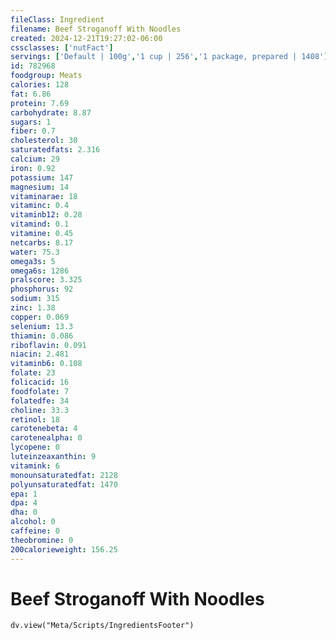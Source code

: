 ```yaml
---
fileClass: Ingredient
filename: Beef Stroganoff With Noodles
created: 2024-12-21T19:27:02-06:00
cssclasses: ['nutFact']
servings: ['Default | 100g','1 cup | 256','1 package, prepared | 1408']
id: 782968
foodgroup: Meats
calories: 128
fat: 6.86
protein: 7.69
carbohydrate: 8.87
sugars: 1
fiber: 0.7
cholesterol: 30
saturatedfats: 2.316
calcium: 29
iron: 0.92
potassium: 147
magnesium: 14
vitaminarae: 18
vitaminc: 0.4
vitaminb12: 0.28
vitamind: 0.1
vitamine: 0.45
netcarbs: 8.17
water: 75.3
omega3s: 5
omega6s: 1286
pralscore: 3.325
phosphorus: 92
sodium: 315
zinc: 1.38
copper: 0.069
selenium: 13.3
thiamin: 0.086
riboflavin: 0.091
niacin: 2.481
vitaminb6: 0.108
folate: 23
folicacid: 16
foodfolate: 7
folatedfe: 34
choline: 33.3
retinol: 18
carotenebeta: 4
carotenealpha: 0
lycopene: 0
luteinzeaxanthin: 9
vitamink: 6
monounsaturatedfat: 2128
polyunsaturatedfat: 1470
epa: 1
dpa: 4
dha: 0
alcohol: 0
caffeine: 0
theobromine: 0
200calorieweight: 156.25
---
```


# Beef Stroganoff With Noodles

```dataviewjs
dv.view("Meta/Scripts/IngredientsFooter")
```